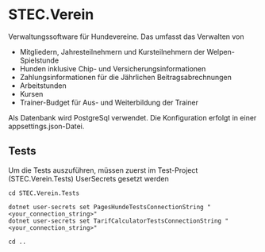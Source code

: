 # STEC.Verein

Verwaltungssoftware für Hundevereine. Das umfasst das Verwalten von

- Mitgliedern, Jahresteilnehmern und Kursteilnehmern der Welpen-Spielstunde
- Hunden inklusive Chip- und Versicherungsinformationen
- Zahlungsinformationen für die Jährlichen Beitragsabrechnungen
- Arbeitstunden
- Kursen
- Trainer-Budget für Aus- und Weiterbildung der Trainer

Als Datenbank wird PostgreSql verwendet. Die Konfiguration erfolgt in einer appsettings.json-Datei.


## Tests

Um die Tests auszuführen, müssen zuerst im Test-Project (STEC.Verein.Tests) UserSecrets gesetzt werden

```
cd STEC.Verein.Tests

dotnet user-secrets set PagesHundeTestsConnectionString "<your_connection_string>"
dotnet user-secrets set TarifCalculatorTestsConnectionString "<your_connection_string>"

cd ..
```
